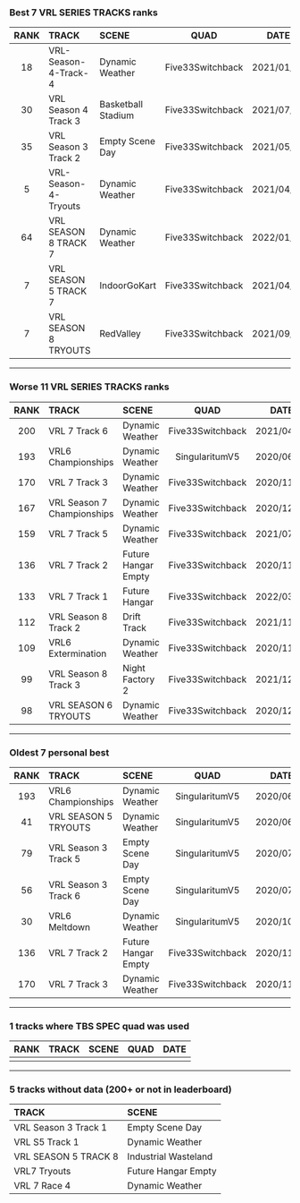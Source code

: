 ### Best 7 VRL SERIES TRACKS ranks
|RANK|TRACK|SCENE|QUAD|DATE|
|:---:|:---|:---|:---:|:---:|
|18|VRL-Season-4-Track-4|Dynamic Weather|Five33Switchback|2021/01/15|
|30|VRL Season 4 Track 3|Basketball Stadium|Five33Switchback|2021/07/04|
|35|VRL Season 3 Track 2|Empty Scene Day|Five33Switchback|2021/05/04|
|5|VRL-Season-4-Tryouts|Dynamic Weather|Five33Switchback|2021/04/03|
|64|VRL SEASON 8 TRACK 7|Dynamic Weather|Five33Switchback|2022/01/25|
|7|VRL SEASON 5 TRACK 7|IndoorGoKart|Five33Switchback|2021/04/21|
|7|VRL SEASON 8 TRYOUTS|RedValley|Five33Switchback|2021/09/13|
---
### Worse 11 VRL SERIES TRACKS ranks
|RANK|TRACK|SCENE|QUAD|DATE|
|:---:|:---|:---|:---:|:---:|
|200|VRL 7 Track 6|Dynamic Weather|Five33Switchback|2021/04/18|
|193|VRL6 Championships|Dynamic Weather|SingularitumV5|2020/06/03|
|170|VRL 7 Track 3|Dynamic Weather|Five33Switchback|2020/11/21|
|167|VRL Season 7 Championships|Dynamic Weather|Five33Switchback|2020/12/27|
|159|VRL 7 Track 5|Dynamic Weather|Five33Switchback|2021/07/22|
|136|VRL 7 Track 2|Future Hangar Empty|Five33Switchback|2020/11/02|
|133|VRL 7 Track 1|Future Hangar|Five33Switchback|2022/03/05|
|112|VRL Season 8 Track 2|Drift Track|Five33Switchback|2021/11/18|
|109|VRL6 Extermination|Dynamic Weather|Five33Switchback|2020/11/25|
|99|VRL Season 8 Track 3|Night Factory 2|Five33Switchback|2021/12/06|
|98|VRL SEASON 6 TRYOUTS|Dynamic Weather|Five33Switchback|2020/12/25|
---
### Oldest 7 personal best
|RANK|TRACK|SCENE|QUAD|DATE|
|:---:|:---|:---|:---:|:---:|
|193|VRL6 Championships|Dynamic Weather|SingularitumV5|2020/06/03|
|41|VRL SEASON 5 TRYOUTS|Dynamic Weather|SingularitumV5|2020/06/18|
|79|VRL Season 3 Track 5|Empty Scene Day|SingularitumV5|2020/07/12|
|56|VRL Season 3 Track 6|Empty Scene Day|SingularitumV5|2020/07/13|
|30|VRL6 Meltdown|Dynamic Weather|SingularitumV5|2020/10/21|
|136|VRL 7 Track 2|Future Hangar Empty|Five33Switchback|2020/11/02|
|170|VRL 7 Track 3|Dynamic Weather|Five33Switchback|2020/11/21|
---
### 1 tracks where TBS SPEC quad was used
|RANK|TRACK|SCENE|QUAD|DATE|
|:---:|:---|:---|:---:|:---:|
||||||
---
### 5 tracks without data (200+ or not in leaderboard)
|TRACK|SCENE|
|:---|:---|
|VRL Season 3 Track 1|Empty Scene Day|
|VRL S5 Track 1|Dynamic Weather|
|VRL SEASON 5 TRACK 8|Industrial Wasteland|
|VRL7 Tryouts|Future Hangar Empty|
|VRL 7 Race 4|Dynamic Weather|
